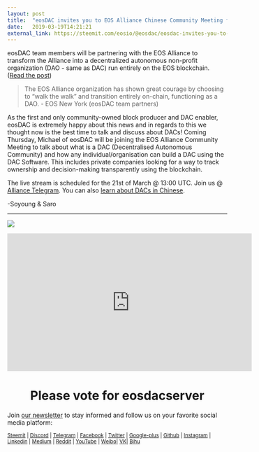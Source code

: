 ```yaml
---
layout: post
title:  "eosDAC invites you to EOS Alliance Chinese Community Meeting featuring Michael Yeates"
date:   2019-03-19T14:21:21
external_link: https://steemit.com/eosio/@eosdac/eosdac-invites-you-to-eos-alliance-chinese-community-meeting-featuring-michael-yeates
---
```

eosDAC team members will be partnering with the EOS Alliance to transform the Alliance into a decentralized autonomous non-profit organization (DAO - same as DAC) run entirely on the EOS blockchain. ([Read the post](https://medium.com/eos-new-york/the-eos-dao-progress-on-chain-99fc4a47e4ac))

> The EOS Alliance organization has shown great courage by choosing to “walk the walk” and transition entirely on-chain, functioning as a DAO. -  EOS New York (eosDAC team partners)

As the first and only community-owned block producer and DAC enabler, eosDAC is extremely happy about this news and in regards to this we thought now is the best time to talk and discuss about DACs! Coming Thursday, Michael of eosDAC will be joining the EOS Alliance Community Meeting to talk about what is a DAC (Decentralised Autonomous Community) and how any individual/organisation can build a DAC using the DAC Software. This includes private companies looking for a way to track ownership and decision-making transparently using the blockchain.

The live stream is scheduled for the 21st of March @ 13:00 UTC. Join us @[ Alliance Telegram](https://t.me/eos_alliance). You can also [learn about DACs in Chinese](https://mp.weixin.qq.com/s/qznAh3F3nunOdkvMUiw8DA).



-Soyoung & Saro

----

<a href="https://eosdac.io/"><img src="https://cdn.steemitimages.com/DQmRQWM3QtQ21wddAMCjbVRhB3rM7L4AGWLY9QpNmkXNLps/Screen%20Shot%202018-06-12%20at%2011.00.55%20PM.png"></a>

<iframe width="560" height="315" src="https://www.youtube.com/embed/PbQpAJOP6iA" frameborder="0" allow="autoplay; encrypted-media" allowfullscreen></iframe>

<center><h1>Please vote for eosdacserver</h1></center>

Join <a href="https://eosdac.io/news/#newsletter">our newsletter</a> to stay informed and follow us on your favorite social media platform:

<sub><a href="https://steemit.com/@eosdac" target="_blank">Steemit</a> | <a href="http://discord.io/eosdac" target="_blank">Discord</a> | <a href="https://t.me/eosdacio" target="_blank">Telegram</a> | <a href="https://facebook.com/eosdac" target="_blank">Facebook</a> | <a href="https://twitter.com/eosdac" target="_blank">Twitter</a> | <a href="https://plus.google.com/+eosdac" target="_blank">Google-plus</a> | <a href="https://github.com/eosdac" target="_blank">Github</a> | <a href="https://instagram.com/eosdac" target="_blank">Instagram</a> | <a href="https://linkedin.com/company/eosdac" target="_blank">Linkedin</a> | <a href="https://medium.com/eosdac" target="_blank">Medium</a> | <a href="https://www.reddit.com/r/EOSDAC/" target="_blank">Reddit</a> | <a href="https://www.youtube.com/eosdac" target="_blank">YouTube</a> | <a href="http://weibo.com/eosdac" target=”_blank”>Weibo</a>| <a href="https://vk.com/eosdac" target="_blank">VK</a>| <a href="https://bihu.com/people/586348" target="_blank">Bihu</a></sub>
